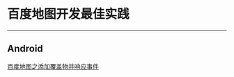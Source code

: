 

# 百度地图开发最佳实践

---------------------


## Android

[百度地图之添加覆盖物并响应事件](http://blog.csdn.net/u010142437/article/details/11578221)



